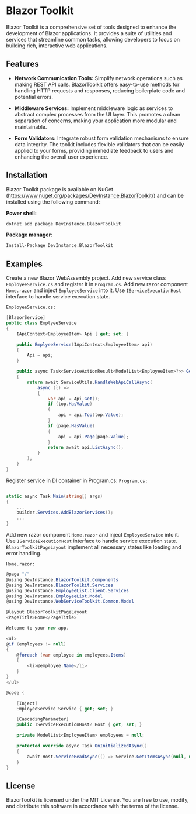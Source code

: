 # Blazor Toolkit
Blazor Toolkit is a comprehensive set of tools designed to enhance the development of Blazor applications. It provides a suite of utilities and services that streamline common tasks, allowing developers to focus on building rich, interactive web applications.

## Features
- **Network Communication Tools:** Simplify network operations such as making REST API calls. BlazorToolkit offers easy-to-use methods for handling HTTP requests and responses, reducing boilerplate code and potential errors.

- **Middleware Services:** Implement middleware logic as services to abstract complex processes from the UI layer. This promotes a clean separation of concerns, making your application more modular and maintainable.

- **Form Validators:** Integrate robust form validation mechanisms to ensure data integrity. The toolkit includes flexible validators that can be easily applied to your forms, providing immediate feedback to users and enhancing the overall user experience.

## Installation
Blazor Toolkit package is available on NuGet (https://www.nuget.org/packages/DevInstance.BlazorToolkit/) and can be installed using the following command:

**Power shell:**

```bash
dotnet add package DevInstance.BlazorToolkit
```

**Package manager**:

```bash
Install-Package DevInstance.BlazorToolkit
```

## Examples

Create a new Blazor WebAssembly project. Add new service class `EmployeeService.cs` and register it in `Program.cs`. Add new razor component `Home.razor` and inject `EmployeeService` into it. Use `IServiceExecutionHost` interface to handle service execution state.

`EmployeeService.cs:`
```csharp
[BlazorService]
public class EmplyeeService
{
    IApiContext<EmployeeItem> Api { get; set; }

    public EmplyeeService(IApiContext<EmployeeItem> api)
    {
        Api = api;
    }

    public async Task<ServiceActionResult<ModelList<EmployeeItem>?>> GetItemsAsync(int? top, int? page)
    {
        return await ServiceUtils.HandleWebApiCallAsync(
            async (l) =>
            {
                var api = Api.Get();
                if (top.HasValue)
                {
                    api = api.Top(top.Value);
                }
                if (page.HasValue)
                {
                    api = api.Page(page.Value);
                }
                return await api.ListAsync();
            }
        );
    }
}
```

Register service in DI container in Program.cs:
`Program.cs:`
```csharp

static async Task Main(string[] args)
{
    ...
    builder.Services.AddBlazorServices();
    ...
}
```

Add new razor component `Home.razor` and inject `EmployeeService` into it. Use `IServiceExecutionHost` interface to handle service execution state. `BlazorToolkitPageLayout` implement all necessary states like loading and error handling.

`Home.razor:`
```csharp
@page "/"
@using DevInstance.BlazorToolkit.Components
@using DevInstance.BlazorToolkit.Services
@using DevInstance.EmployeeList.Client.Services
@using DevInstance.EmployeeList.Model
@using DevInstance.WebServiceToolkit.Common.Model

@layout BlazorToolkitPageLayout
<PageTitle>Home</PageTitle>

Welcome to your new app.

<ul>
@if (employees != null)
{
    @foreach (var employee in employees.Items)
    {
        <li>@employee.Name</li>
    }
}
</ul>

@code {

    [Inject]
    EmployeeService Service { get; set; }

    [CascadingParameter]
    public IServiceExecutionHost? Host { get; set; }

    private ModelList<EmployeeItem> employees = null;

    protected override async Task OnInitializedAsync()
    {
        await Host.ServiceReadAsync(() => Service.GetItemsAsync(null, null, null), (e) => employees = e);
    }
}
```

## License
BlazorToolkit is licensed under the MIT License. You are free to use, modify, and distribute this software in accordance with the terms of the license.
